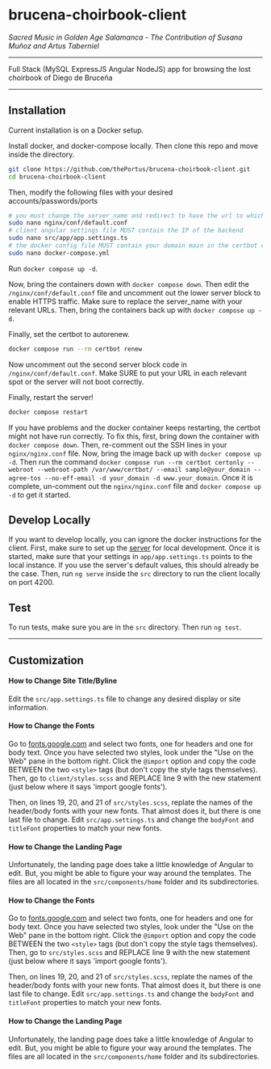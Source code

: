 # brucena-choirbook-client

*Sacred Music in Golden Age Salamanca - The Contribution of Susana Muñoz and Artus Taberniel*

---

Full Stack (MySQL ExpressJS Angular NodeJS) app for browsing the lost choirbook of Diego de Bruceña

---

## Installation

Current installation is on a Docker setup.

Install docker, and docker-compose locally. Then clone this repo and move inside the directory.

``` sh
git clone https://github.com/thePortus/brucena-choirbook-client.git
cd brucena-choirbook-client
```
Then, modify the following files with your desired accounts/passwords/ports

``` sh
# you must change the server_name and redirect to have the url to which you are deploying
sudo nano nginx/conf/default.conf
# client angular settings file MUST contain the IP of the backend
sudo nano src/app/app.settings.ts
# the docker config file MUST contain your domain main in the certbot command line
sudo nano docker-compose.yml
```

Run `docker compose up -d`.

Now, bring the containers down with `docker compose down`. Then edit the `/nginx/conf/default.conf` file and uncomment out the lower server block to enable HTTPS traffic. Make sure to replace the server_name with your relevant URLs. Then, bring the containers back up with `docker compose up -d`.

Finally, set the certbot to autorenew.

``` sh
docker compose run --rm certbot renew
```

Now uncomment out the second server block code in `/nginx/conf/default.conf`. Make SURE to put your URL in each relevant spot or the server will not boot correctly.

Finally, restart the server!

``` sh
docker compose restart
```

If you have problems and the docker container keeps restarting, the certbot might not have run correctly. To fix this, first, bring down the container with `docker compose down`. Then, re-comment out the SSH lines in your `nginx/nginx.conf` file. Now, bring the image back up with `docker compose up -d`. Then run the command `docker compose run --rm certbot certonly --webroot --webroot-path /var/www/certbot/ --email sample@your_domain --agree-tos --no-eff-email -d your_domain -d www.your_domain`. Once it is complete, un-comment out the `nginx/nginx.conf` file and `docker compose up -d` to get it started.

## Develop Locally

If you want to develop locally, you can ignore the docker instructions for the client. First, make sure to set up the [server](https://github.com/thePortus/icam-server) for local development. Once it is started, make sure that your settings in `app/app.settings.ts` points to the local instance. If you use the server's default values, this should already be the case. Then, run `ng serve` inside the `src` directory to run the client locally on port 4200.

## Test

To run tests, make sure you are in the `src` directory. Then run `ng test`.

---

## Customization

#### How to Change Site Title/Byline

Edit the `src/app.settings.ts` file to change any desired display or site information.

#### How to Change the Fonts

Go to [fonts.google.com](https://fonts.google.com) and select two fonts, one for headers and one for body text. Once you have selected two styles, look under the "Use on the Web" pane in the bottom right. Click the `@import` option and copy the code BETWEEN the two `<style>` tags (but don't copy the style tags themselves). Then, go to `client/styles.scss` and REPLACE line 9 with the new statement (just below where it says 'import google fonts').

Then, on lines 19, 20, and 21 of `src/styles.scss`, replate the names of the header/body fonts with your new fonts. That almost does it, but there is one last file to change. Edit `src/app.settings.ts` and change the `bodyFont` and `titleFont` properties to match your new fonts.

#### How to Change the Landing Page

Unfortunately, the landing page does take a little knowledge of Angular to edit. But, you might be able to figure your way around the templates. The files are all located in the `src/components/home` folder and its subdirectories.

#### How to Change the Fonts

Go to [fonts.google.com](https://fonts.google.com) and select two fonts, one for headers and one for body text. Once you have selected two styles, look under the "Use on the Web" pane in the bottom right. Click the `@import` option and copy the code BETWEEN the two `<style>` tags (but don't copy the style tags themselves). Then, go to `src/styles.scss` and REPLACE line 9 with the new statement (just below where it says 'import google fonts').

Then, on lines 19, 20, and 21 of `src/styles.scss`, replate the names of the header/body fonts with your new fonts. That almost does it, but there is one last file to change. Edit `src/app.settings.ts` and change the `bodyFont` and `titleFont` properties to match your new fonts.

#### How to Change the Landing Page

Unfortunately, the landing page does take a little knowledge of Angular to edit. But, you might be able to figure your way around the templates. The files are all located in the `src/components/home` folder and its subdirectories.
